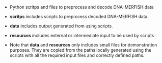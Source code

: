 - Python scritps and files to preprocess and decode DNA-MERFISH data



 - **scritps** includes scripts to preprocess decoded DNA-MERFISH data.

 - **data** includes output generated from using scripts.

 - **resources** includes external or intermediate input to be used by scripts

- Note that **data** and **resources** only includes small files for demonstration purposes. They are copied from the paths locally generated using the scripts with all the required input files and correctly defined paths. 
